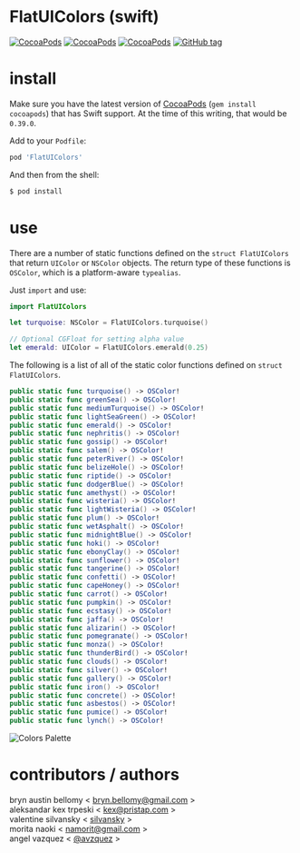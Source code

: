 
# FlatUIColors (swift)

[![CocoaPods](https://img.shields.io/cocoapods/v/FlatUIColors.svg?style=flat)](http://cocoadocs.org/docsets/FlatUIColors)
[![CocoaPods](https://img.shields.io/cocoapods/p/FlatUIColors.svg?style=flat)](http://cocoadocs.org/docsets/FlatUIColors)
[![CocoaPods](https://img.shields.io/cocoapods/l/FlatUIColors.svg?style=flat)](http://cocoadocs.org/docsets/FlatUIColors)
[![GitHub tag](https://img.shields.io/github/tag/brynbellomy/FlatUIColors.svg?style=flat)]()


# install

Make sure you have the latest version of [CocoaPods](http://cocoapods.org) (`gem install cocoapods`) that has Swift support.  At the time of this writing, that would be `0.39.0`.

Add to your `Podfile`:

```ruby
pod 'FlatUIColors'
```

And then from the shell:

```sh
$ pod install
```


# use

There are a number of static functions defined on the `struct FlatUIColors` that return
`UIColor` or `NSColor` objects.  The return type of these functions is `OSColor`, which
is a platform-aware `typealias`.

Just `import` and use:

```swift
import FlatUIColors

let turquoise: NSColor = FlatUIColors.turquoise()

// Optional CGFloat for setting alpha value
let emerald: UIColor = FlatUIColors.emerald(0.25)
```

The following is a list of all of the static color functions defined on `struct FlatUIColors`.

```swift
public static func turquoise() -> OSColor!
public static func greenSea() -> OSColor!
public static func mediumTurquoise() -> OSColor! 
public static func lightSeaGreen() -> OSColor!
public static func emerald() -> OSColor!
public static func nephritis() -> OSColor!
public static func gossip() -> OSColor!
public static func salem() -> OSColor!
public static func peterRiver() -> OSColor!
public static func belizeHole() -> OSColor!
public static func riptide() -> OSColor!
public static func dodgerBlue() -> OSColor!
public static func amethyst() -> OSColor!
public static func wisteria() -> OSColor!
public static func lightWisteria() -> OSColor!
public static func plum() -> OSColor!
public static func wetAsphalt() -> OSColor!
public static func midnightBlue() -> OSColor!
public static func hoki() -> OSColor!
public static func ebonyClay() -> OSColor!
public static func sunflower() -> OSColor!
public static func tangerine() -> OSColor!
public static func confetti() -> OSColor!
public static func capeHoney() -> OSColor!
public static func carrot() -> OSColor!
public static func pumpkin() -> OSColor!
public static func ecstasy() -> OSColor!
public static func jaffa() -> OSColor!
public static func alizarin() -> OSColor!
public static func pomegranate() -> OSColor!
public static func monza() -> OSColor!
public static func thunderBird() -> OSColor!
public static func clouds() -> OSColor!
public static func silver() -> OSColor!
public static func gallery() -> OSColor!
public static func iron() -> OSColor!
public static func concrete() -> OSColor!
public static func asbestos() -> OSColor!
public static func pumice() -> OSColor!
public static func lynch() -> OSColor!
```

![Colors Palette](https://github.com/brynbellomy/FlatUIColors/blob/master/ColorsPalette.png)

# contributors / authors


bryn austin bellomy < <bryn.bellomy@gmail.com> >  
aleksandar kex trpeski < <kex@pristap.com> >  
valentine silvansky < [silvansky](https://github.com/silvansky) >  
morita naoki < <namorit@gmail.com> >  
angel vazquez < [@avzquez](https://twitter.com/avzquez) >
